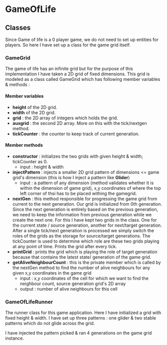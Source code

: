 # GameOfLife

## Classes
Since Game of life is a 0 player game, we do not need to set up entities for players. So here I have set up a class for the game grid itself.
### GameGrid
The game of life has an infinite grid but for the purpose of this implementation I have taken a 2D grid of fixed dimensions. This grid is modeled as a class called GameGrid which has following member variables & methods :
#### Member variables
- **height** of the 2D grid.
- **width** of the 2D grid.
- **grid** : the 2D array of integers which holds the grid.
- **auxgrid** : the second 2D array. More on this with the tick/nextgen method.
- **tickCounter** : the counter to keep track of current generation.

#### Member methods
- **constructor** : initializes the two grids with given height & width; tickCounter as 0.
  - input : height & width
- **injectPattern** : injects a smaller 2D grid pattern of dimensions <= game grid's dimension (this is how I inject a pattern like **Glider**)
  - input : a pattern of any dimension (method validates whether it is within the dimension of game grid), x,y coordinates of where the top left corner of thsi has to be placed withing the gamegrid.
- **nextGen** : this method responsible for progressing the game grid from current to the next generation. Our grid is initialized from 0th generation. Since the next generation is entirely based on the previous generation, we need to keep the information from previous generation while we create the next one. For this I have kept two grids in the class. One for the current state / source generation, another for next/target generation. After a single tick/next generation is processed we simply switch the roles of the grids as the storage for source/target generations. The tickCounter is used to determine which role are these two grids playing at any point of time. Prints the grid after every tick.
- **printGrid** : prints the grid which is playing the role of target generation because that contains the latest state/ generation of the game grid. 
- **getAliveNeighbourCount** : this is the private member which is called by the nextGen method to find the number of alive neighbours for any given x,y coordinates in the game grid
  - input : x,y coordinates of the cell for which we want to find the neighbour count, source generation grid's 2D array
  - output : number of alive neighbours for this cell
  
### GameOfLifeRunner
The runner class for this game application. Here I have initialized a grid with fixed height & width. I have set up three patterns : one glider & two stable patterns which do not glide across the grid.

I have injected the pattern picked & ran 4 generations on the game grid instance.
